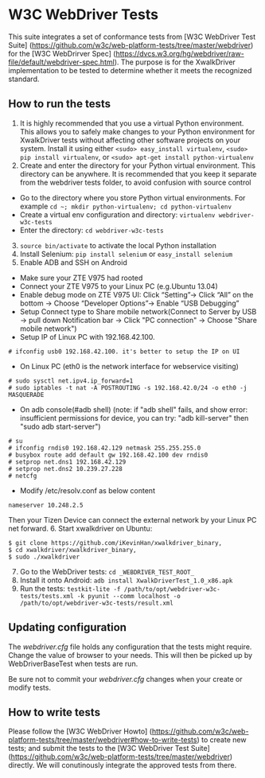 # W3C WebDriver Tests

This suite integrates a set of conformance tests from [W3C WebDriver Test Suite]
(https://github.com/w3c/web-platform-tests/tree/master/webdriver) for the
[W3C WebDrirver Spec]
(https://dvcs.w3.org/hg/webdriver/raw-file/default/webdriver-spec.html).
The purpose is for the XwalkDriver implementation to be tested to determine
whether it meets the recognized standard.

## How to run the tests

1. It is highly recommended that you use a virtual Python environment.
   This allows you to safely make changes to your Python environment
   for XwalkDriver tests without affecting other software projects on
   your system.
   Install it using either `<sudo> easy_install virtualenv`, `<sudo> pip
   install virtualenv`, or `<sudo> apt-get install python-virtualenv`
2. Create and enter the directory for your Python virtual environment. This 
   directory can be anywhere. It is recommended that you keep it separate
   from the webdriver tests folder, to avoid confusion with source control
  * Go to the directory where you store Python virtual environments. 
     For example `cd ~; mkdir python-virtualenv; cd python-virtualenv`
  * Create a virtual env configuration and directory: `virtualenv webdriver-w3c-tests`
  * Enter the directory: `cd webdriver-w3c-tests`
3. `source bin/activate` to activate the local Python installation
4. Install Selenium: `pip install selenium` or `easy_install selenium`
5. Enable ADB and SSH on Android
  * Make sure your ZTE V975 had rooted
  * Connect your ZTE V975 to your Linux PC (e.g.Ubuntu 13.04)
  * Enable debug mode on ZTE V975 UI: Click “Setting”-> Click “All” on the bottom -> Choose “Developer Options”-> Enable “USB Debugging”
  * Setup Connect type to Share mobile network(Connect to Server by USB -> pull down Notification bar -> Click "PC connection" -> Choose "Share mobile network")
  * Setup IP of Linux PC with 192.168.42.100.
  ```
  # ifconfig usb0 192.168.42.100. it's better to setup the IP on UI
  ```
  * On Linux PC (eth0 is the network interface for webservice visiting) 
  ```
  # sudo sysctl net.ipv4.ip_forward=1
  # sudo iptables -t nat -A POSTROUTING -s 192.168.42.0/24 -o eth0 -j MASQUERADE
  ```
  * On adb console(#adb shell)
   (note: if "adb shell" fails, and show error: insufficient permissions for device, you can try: "adb kill-server" then "sudo adb start-server")
  ```
  # su
  # ifconfig rndis0 192.168.42.129 netmask 255.255.255.0
  # busybox route add default gw 192.168.42.100 dev rndis0
  # setprop net.dns1 192.168.42.129
  # setprop net.dns2 10.239.27.228
  # netcfg
  ```
  * Modify /etc/resolv.conf as below content
  ```
  nameserver 10.248.2.5
  ```
  Then your Tizen Device can connect the external network by your Linux PC net forward.
6. Start xwalkdriver on Ubuntu:
  ```
  $ git clone https://github.com/iKevinHan/xwalkdriver_binary,
  $ cd xwalkdriver/xwalkdriver_binary,
  $ sudo ./xwalkdriver
  ```
7. Go to the WebDriver tests: `cd _WEBDRIVER_TEST_ROOT_`
8. Install it onto Android: `adb install XwalkDriverTest_1.0_x86.apk`
8. Run the tests:
  `testkit-lite -f /path/to/opt/webdriver-w3c-tests/tests.xml -k pyunit --comm localhost -o /path/to/opt/webdriver-w3c-tests/result.xml`


## Updating configuration

The _webdriver.cfg_ file holds any configuration that the tests might
require.  Change the value of browser to your needs.  This will then
be picked up by WebDriverBaseTest when tests are run.

Be sure not to commit your _webdriver.cfg_ changes when your create or modify tests.

## How to write tests

Please follow the [W3C WebDriver Howto]
(https://github.com/w3c/web-platform-tests/tree/master/webdriver#how-to-write-tests)
to create new tests; and submit the tests to the [W3C WebDriver Test Suite]
(https://github.com/w3c/web-platform-tests/tree/master/webdriver) directly.
We will conutinously integrate the approved tests from there.
